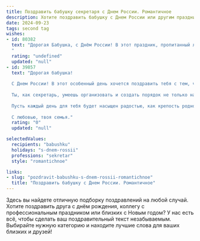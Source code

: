 ```yaml
---
title: Поздравить бабушку секретаря с Днем России. Романтичное
description: Хотите поздравить бабушку с Днем России или другим праздником? Наш ИИ создаст незабываемое поздравление, а вы обязательно выделитесь среди других.  
date: 2024-09-23
tags: second tag
wishes:
- id: 80382
  text: "Дорогая Бабушка, с Днём России! В этот праздник, пропитанный любовью к Родине, пусть в вашем сердце расцветет нежная романтика, а в глазах засияют искры гордости за нашу великую страну. Пусть каждый день приносит вам радость, а ваши добрые дела приумножают любовь и уважение окружающих.
  "
  rating: "undefined"
  updated: "null"
- id: 39857
  text: "Дорогая бабушка!
  
  С Днем России! В этот особенный день хочется поздравить тебя с тем, что ты — не просто хранительница семейного тепла, но и истинная хранительница нашей истории и традиций. Твоя забота, внимание и мудрость освещают наш путь, словно яркое солнце над просторами нашей Родины.
  
  Ты, как секретарь, умеешь организовать и создать порядок не только на работе, но и в наших сердцах. Твоя способность соединять сердца людей напоминает о том, как важно быть рядом и поддерживать друг друга. Ты — наш незаменимый компас, указывающий направление к любви и ёмкой жизни.
  
  Пусть каждый день для тебя будет насыщен радостью, как крепость родного дома, а каждый миг дарит покой и гармонию. С любовью и уважением, мы всегда будем помнить о твоем вкладе в наше общее будущее.
  
  С любовью, твоя семья."
  rating: "0"
  updated: "null"

selectedValues:
  recipients: "babushku"
  holidays: "s-dnem-rossii"
  professions: "sekretar"
  style: "romantichnoe"

links:
- slug: "pozdravit-babushku-s-dnem-rossii-romantichnoe"
  title: "Поздравить бабушку с Днем России. Романтичное"
---
```


Здесь вы найдете отличную подборку поздравлений на любой случай. 
Хотите поздравить друга с днём рождения, коллегу с профессиональным праздником или близких с Новым годом? У нас есть всё, чтобы сделать ваш поздравительный текст незабываемым. Выбирайте нужную категорию и находите лучшие слова для ваших близких и друзей!
